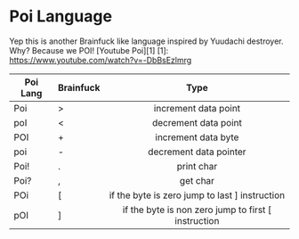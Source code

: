 Poi Language
==========

Yep this is another Brainfuck like language inspired by Yuudachi destroyer.
Why? Because we POI!
[Youtube Poi][1]
[1]: https://www.youtube.com/watch?v=-DbBsEzlmrg


Poi Lang | Brainfuck | Type |
------ | ------ | :------: |
Poi | > | increment data point |
poI | < | decrement data point |
POI | + | increment data byte  |
poi | - | decrement data pointer |
Poi! | . | print char |
Poi? | , | get char |
POi | [ | if the byte is zero jump to last ] instruction |
pOI | ] | if the byte is non zero jump to first [ instruction |